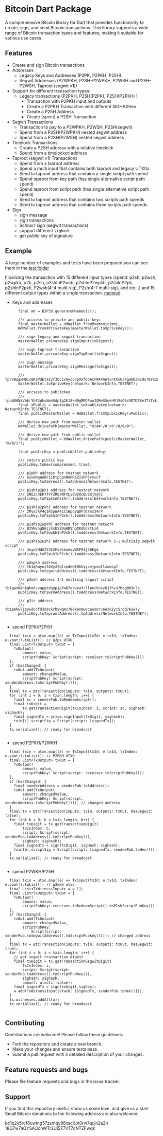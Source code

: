 # Bitcoin Dart Package

A comprehensive Bitcoin library for Dart that provides functionality to create, sign, and send Bitcoin transactions. This library supports a wide range of Bitcoin transaction types and features, making it suitable for various use cases.

## Features

- Create and sign Bitcoin transactions
- Addresses
  - Legacy Keys and Addresses (P2PK, P2PKH, P2SH)
  - Segwit Addresses (P2WPKH, P2SH-P2WPKH, P2WSH and P2SH-P2WSH, Taproot (segwit v1))
- Support for different transaction types:
  - Legacy transactions (P2PKH, P2SH(P2PK), P2SH(P2PKH) )
      - Transaction with P2PKH input and outputs
      - Create a P2PKH Transaction with different SIGHASHes
      - Create a P2SH Address
      - Create (spent) a P2SH Transaction
- Segwit Transactions
  - Transaction to pay to a P2WPKH, P2WSH, P2SH(segwit)
  - Spend from a P2SH(P2WPKH) nested segwit address
  - Spend from a P2SH(P2WSH) nested segwit address
- Timelock Transactions
  - Create a P2SH address with a relative timelock
  - Spend from a timelocked address
- Taproot (segwit v1) Transactions
  - Spend from a taproot address
  - Spend a multi input that contains both taproot and legacy UTXOs
  - Send to taproot address that contains a single script path spend
  - Spend taproot from key path (has single alternative script path spend)
  - Spend taproot from script path (has single alternative script path spend)
  - Send to taproot address that contains two scripts path spends
  - Send to taproot address that contains three scripts path spends
- Sign
  - sign message
  - sign transactions
  - Schnorr sign (segwit transactions)
  - support different `sighash`
  - get public key of signature

## Example
A large number of examples and tests have been prepared you can see them in the [test folder](https://github.com/MohsenHaydari/bitcoin/tree/main/test)

Finalizing the transaction with 15 different input types (spend: p2sh, p2wsh, p2wpkh, p2tr, p2sh, p2shInP2wsh, p2shInP2wpkh, p2shInP2pk, p2shInP2pkh, P2wsh(4-4 multi-sig), P2sh(4-7 multi-sig), and etc...) and 15 different output types within a single transaction. [mempol](https://mempool.space/testnet/tx/ffb96b60303eb8e76654d320204a2727dec57ca00cf947a50c2be40ff084e35e)

- Keys and addresses
```
      final mn = BIP39.generateMnemonic();

      /// accsess to private and public keys
      final masterWallet = HdWallet.fromMnemonic(mn);
      HdWallet.fromXPrivateKey(masterWallet.toXpriveKey());

      /// sign legacy and segwit transaction
      masterWallet.privateKey.signInput(txDigest);

      /// sign taproot transaction
      masterWallet.privateKey.signTapRoot(txDigest);

      /// sign message
      masterWallet.privateKey.signMessage(txDigest);

      /// tprv8ZgxMBicQKsPdEtasyf3Qc1vAycp7pVSf6oAcnN4XAeYuntXsUargabb3Rcdo78YKzAxARfVLah4nfkUfYDrWodRWA9YEstwSrV5ZNvApvt
      masterWallet.toXpriveKey(network: NetworkInfo.TESTNET);

      /// accsess to publicKey
      /// tpubD6NzVbkrYhZ4WhvNmdKdp1g2k18kH9gMEQPwuJQMwSSwkH9JVsQSs5DTDZKeJTiTvLinuTwdL4zf6CJAWE79VwhxHn9tDcq33Xj7BgLKZEH
      final xPublic = masterWallet.toXpublicKey(network: NetworkInfo.TESTNET);
      final publicMasterWallet = HdWallet.fromXpublicKey(xPublic);

      /// derive new path from master wallet
      HdWallet.drivePath(masterWallet, "m/44'/0'/0'/0/0/0");

      /// derive new path from public wallet
      final publicWallet = HdWallet.drivePath(publicMasterWallet, "m/0/1");

      final publicKey = publicWallet.publicKey;

      /// return public key
      publicKey.toHex(compressed: true);

      /// p2pkh address for testnet network
      /// mxukNgWdBF1ibtpCpnNnPR5Zz2FPjvyuCf
      publicKey.toAddress().toAddress(NetworkInfo.TESTNET);

      /// p2sh(p2pk) address for testnet network
      /// 2NE2r3EK7fFYZREaNFVLyEw2UcEUEGjVgF2
      publicKey.toP2pkInP2sh().toAddress(NetworkInfo.TESTNET);

      /// p2sh(p2pkh) address for testnet network
      /// 2MyaJKV4g1R5pWA4LC16pqVqDFtGrn134nP
      publicKey.toP2pkhInP2sh().toAddress(NetworkInfo.TESTNET);

      /// p2sh(p2wpkh) address for testnet network
      /// 82VHvngNBzjXsb5ZUqHD5hgXKdUdstLsA
      publicKey.toP2wpkhInP2sh().toAddress(NetworkInfo.TESTNET);

      /// p2sh(p2wsh) address for testnet network 1-1 multisig segwit script
      /// JuynVHdGZY362FodskamvvWSP9Jj58KgA
      publicKey.toP2wshInP2sh().toAddress(NetworkInfo.TESTNET);

      /// p2wpkh address
      /// tb1qhmyuz38dy22qlspdnwl6khsycvjpeallzwwcp7
      publicKey.toSegwitAddress().toAddress(NetworkInfo.TESTNET);

      /// p2wsh address 1-1 multisig segwit script
      /// tb1qax8ahkqhm2cvappkdqupjp7w07ervya3rllpechnez6j7hzu7hqq963clk
      publicKey.toP2wshAddress().toAddress(NetworkInfo.TESTNET);

      /// p2tr address
      /// tb1p6hwljzyudccfd3d9ckrh5wqmx786kenmu0caud0ru6e3k2yc5rdq76sw7y
      publicKey.toTaprootAddress().toAddress(NetworkInfo.TESTNET);
  
```
- spend P2PK/P2PKH
  
```
  final txin = utxo.map((e) => TxInput(txId: e.txId, txIndex: e.vout)).toList(); // p2pk UTXO
  final List<TxOutput> txOut = [
    TxOutput(
        amount: value,
        scriptPubKey: Script(script: receiver.toScriptPubKey()))
  ];
  if (hasChanged) {
    txOut.add(TxOutput(
        amount: changedValue,
        scriptPubKey: Script(script: senderAddress.toScriptPubKey())));
  }
  final tx = BtcTransaction(inputs: txin, outputs: txOut);
  for (int i = 0; i < txin.length; i++) {
    final sc = senderPub.toRedeemScript();
    final txDigit =
        tx.getTransactionDigit(txInIndex: i, script: sc, sighash: sighash);
    final signedTx = prive.signInput(txDigit, sighash);
    txin[i].scriptSig = Script(script: [signedTx]);
  }
  tx.serialize(); // ready for broadcast
  
```
- spend P2PKH/P2WKH
  
```
  final txin = utxo.map((e) => TxInput(txId: e.txId, txIndex: e.vout)).toList(); // P2PKH UTXO
  final List<TxOutput> txOut = [
    TxOutput(
        amount: value,
        scriptPubKey: Script(script: receiver.toScriptPubKey()))
  ];
  if (hasChanged) {
    final senderAddress = senderPub.toAddress();
    txOut.add(TxOutput(
        amount: changedValue,
        scriptPubKey: Script(script: senderAddress.toScriptPubKey()))); // changed address
  }
  final tx = BtcTransaction(inputs: txin, outputs: txOut, hasSegwit: false);
  for (int b = 0; b < txin.length; b++) {
    final txDigit = tx.getTransactionDigit(
        txInIndex: b,
        script: Script(script: senderPub.toAddress().toScriptPubKey()),
        sighash: sighash);
    final signedTx = sign(txDigit, sigHash: sighash);
    txin[b].scriptSig = Script(script: [signedTx, senderPub.toHex()]);
  }
  tx.serialize(); // ready for broadcast
  
```
- spend P2WKH/P2SH
  
```
  final txin = utxo.map((e) => TxInput(txId: e.txId, txIndex: e.vout)).toList(); // p2wkh utxo
  final List<TxWitnessInput> w = [];
  final List<TxOutput> txOut = [
    TxOutput(
        amount: value,
        scriptPubKey: receiver.toRedeemScript().toP2shScriptPubKey())
  ];
  if (hasChanged) {
    txOut.add(TxOutput(
        amount: changedValue,
        scriptPubKey:
            Script(script: senderPub.toSegwitAddress().toScriptPubKey()))); // changed address
  }
  final tx = BtcTransaction(inputs: txin, outputs: txOut, hasSegwit: true);
  for (int i = 0; i < txin.length; i++) {
    // get segwit transaction digest
    final txDigit = tx.getTransactionSegwitDigit(
        txInIndex: i,
        script: Script(script: senderPub.toAddress().toScriptPubKey()),
        sighash: sighash,
        amount: utxo[i].value);
    final signedTx = sign(txDigit,sighas);
    w.add(TxWitnessInput(stack: [signedTx, senderPub.toHex()]));
  }
  tx.witnesses.addAll(w);
  tx.serialize(); // ready for broadcast
  
```

## Contributing

Contributions are welcome! Please follow these guidelines:
 - Fork the repository and create a new branch.
 - Make your changes and ensure tests pass.
 - Submit a pull request with a detailed description of your changes.

## Feature requests and bugs #

Please file feature requests and bugs in the issue tracker.

## Support

If you find this repository useful, show us some love, and give us a star!
Small Bitcoin donations to the following address are also welcome:

bc1q2y5rcf6uwmg57zsmqy86xsc0pt0rw7qujn2a2h
18Q7w7aQYSAQonWTr2Uj5Z7VT7dNTZFwqk

